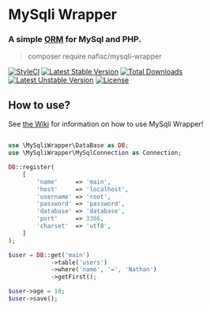 # MySqli Wrapper

### A simple [ORM](https://en.wikipedia.org/wiki/Object-relational_mapping) for MySql and PHP.

> composer require nafisc/mysqli-wrapper

[![StyleCI](https://styleci.io/repos/139458381/shield?style=flat)](https://styleci.io/repos/139458381)
[![Latest Stable Version](https://poser.pugx.org/nafisc/mysqli-wrapper/v/stable?format=flat)](https://packagist.org/packages/nafisc/mysqli-wrapper)
[![Total Downloads](https://poser.pugx.org/nafisc/mysqli-wrapper/downloads?format=flat)](https://packagist.org/packages/nafisc/mysqli-wrapper)
[![Latest Unstable Version](https://poser.pugx.org/nafisc/mysqli-wrapper/v/unstable?format=flat)](https://packagist.org/packages/nafisc/mysqli-wrapper)
[![License](https://poser.pugx.org/nafisc/mysqli-wrapper/license?format=flat)](https://packagist.org/packages/nafisc/mysqli-wrapper)

## How to use?

See [the Wiki](https://github.com/nathan-fiscaletti/mysqli-wrapper/wiki) for information on how to use MySqli Wrapper!

```php

use \MySqliWrapper\DataBase as DB;
use \MySqliWrapper\MySqlConnection as Connection;

DB::register(
    [
        'name'     => 'main', 
        'host'     => 'localhost',
        'username' => 'root',
        'password' => 'password',
        'database' => 'database',
        'port'     => 3306,
        'charset'  => 'utf8',
    ]
);

$user = DB::get('main')
            ->table('users')
            ->where('name', '=', 'Nathan')
            ->getFirst();

$user->age = 10;
$user->save();

```
